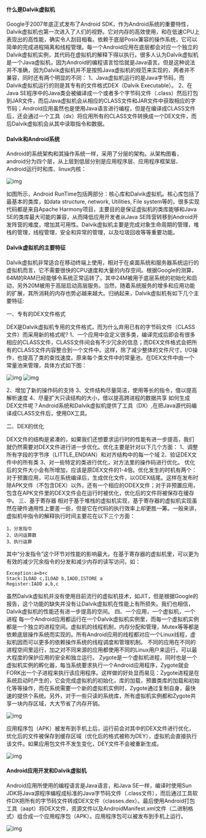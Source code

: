 #### 什么是Dalvik虚拟机
Google于2007年底正式发布了Android SDK，作为Android系统的重要特性，Dalvik虚拟机也第一次进入了人们的视野。它对内存的高效使用，和在低速CPU上表现出的高性能，确实令人刮目相看。依赖于底层Posix兼容的操作系统，它可以简单的完成进程隔离和线程管理。每一个Android应用在底层都会对应一个独立的Dalvik虚拟机实例，其代码在虚拟机的解释下得以执行。很多人认为Dalvik虚拟机是一个Java虚拟机，因为Android的编程语言恰恰就是Java语言。但是这种说法并不准确，因为Dalvik虚拟机并不是按照Java虚拟机的规范来实现的，两者并不兼容，同时还有两个明显的不同：
1、Java虚拟机运行的是Java字节码，而Dalvik虚拟机运行的则是其专有的文件格式DEX（Dalvik Executable）。 
2、在Java SE程序中的Java类会被编译成一个或者多个字节码文件（.class）然后打包到JAR文件，而后Java虚拟机会从相应的CLASS文件和JAR文件中获取相应的字节码；Android应用虽然也是使用Java语言进行编程，但是在编译成CLASS文件后，还会通过一个工具（dx）将应用所有的CLASS文件转换成一个DEX文件，而后Dalvik虚拟机会从其中读取指令和数据。 
#### Dalvik和Android系统
Android的系统架构和其操作系统一样，采用了分层的架构。从架构图看，android分为四个层，从上层到低层分别是应用程序层、应用程序框架层、Android运行时和库、linux内核：

![img](http://emanual.github.io/md-android/img/basic_basic/10_dalvik.jpg)  
 
如图所示，Android RunTime包括两部分：核心库和Dalvik虚拟机。核心库包括了最基本的类库，如data structure, network, Utilities, File system等的，很多实现代码都是来自Apache Harmony项目，主要目的是保证虚拟机的类库能够和Java SE的类库最大可能的兼容，从而降低应用开发者从Java SE阵营转移到Android开发阵营的难度，增加其可用性。Dalvik虚拟机主要是完成对象生命周期的管理，堆栈的管理，线程管理，安全和异常的管理，以及垃圾回收等等重要功能。
#### Dalvik虚拟机的主要特征
Dalvik虚拟机非常适合在移动终端上使用，相对于在桌面系统和服务器系统运行的虚拟机而言，它不需要很快的CPU速度和大量的内存空间。根据Google的测算，64M的RAM已经能够令系统正常运转了。其中24M被用于底层系统的初始化和启动，另外20M被用于高层启动高层服务。当然，随着系统服务的增多和应用功能的扩展，其所消耗的内存也势必越来越大。归纳起来，Dalvik虚拟机有如下几个主要特征:

一、专有的DEX文件格式

DEX是Dalvik虚拟机专用的文件格式，而为什么弃用已有的字节码文件（CLASS文件）而采用新的格式呢?
1、一个应用中会定义很多类，编译完成后即会有很多相应的CLASS文件，CLASS文件间会有不少冗余的信息；而DEX文件格式会把所有的CLASS文件内容整合到一个文件中。这样，除了减少整体的文件尺寸，I/O操作，也提高了类的查找速度。原来每个类文件中的常量池，在DEX文件中由一个常量池来管理，具体方式如下图：

![img](http://emanual.github.io/md-android/img/basic_basic/10_dalvik2.jpg) 
![img](http://emanual.github.io/md-android/img/basic_basic/10_dalvik3.jpg)

2、增加了新的操作码的支持
3、文件结构尽量简洁，使用等长的指令，借以提高解析速度
4、尽量扩大只读结构的大小，借以提高跨进程的数据共享
如何生成DEX文件呢？Android系统和Dalvik虚拟机提供了工具（DX）,在把Java源代码编译成CLASS文件后，使用DX工具。


二、DEX的优化

DEX文件的结构是紧凑的，如果我们还想要求运行时的性能有进一步提高，我们就仍然需要对DEX文件进行进一步优化。优化主要是针对以下几个方面：
1、调整所有字段的字节序（LITTLE_ENDIAN）和对齐结构中的每一个域 
2、验证DEX文件中的所有类 
3、对一些特定的类进行优化，对方法里的操作码进行优化。
优化后的文件大小会有所增加，应该是原DEX文件的1-4倍。优化发生的时机有两个：对于预置应用，可以在系统编译后，生成优化文件，以ODEX结尾。这样在发布时除APK文件（不包含DEX）以外，还有一个相应的ODEX文件；对于非预置应用，包含在APK文件里的DEX文件会在运行时被优化，优化后的文件将被保存在缓存中。
三、基于寄存器 
相对于基于堆栈的虚拟机实现，基于寄存器的虚拟机实现虽然在硬件通用性上要差一些，但是它在代码的执行效率上却更胜一筹。一般来讲，虚拟机中指令的解释执行时间主要花在以下三个方面：
```  
1、分发指令
2、访问运算数
3、执行运算
```
其中“分发指令”这个环节对性能的影响最大。在基于寄存器的虚拟机里，可以更为有效的减少冗余指令的分发和减少内存的读写访问，如：
```  
Exception:a=b+c
Stack:ILOAD c,ILOAD b,IADD,ISTORE a
Register:IADD a,b,c
```
虽然Dalvik虚拟机并没有使用目前流行的虚拟机技术，如JIT，但是根据Google的报告，这个功能的缺失并没有让Dalvik虚拟机在性能上有所损失。我们也相信，Dalvik虚拟机的性能还有进一步提高的空间。
四、一个应用，一个虚拟机，一个进程 
每一个Android应用都运行在一个Dalvik虚拟机实例里，而每一个虚拟机实例都是一个独立的进程空间。虚拟机的线程机制，内存分配和管理，Mutex等等都是依赖底层操作系统而实现的。所有Android应用的线程都对应一个Linux线程，虚拟机因而可以更多的依赖操作系统的线程调度和管理机制。
不同的应用在不同的进程空间里运行，加之对不同来源的应用都使用不同的Linux用户来运行，可以最大程度的保护应用的安全和独立运行。
Zygote是一个虚拟机进程，同时也是一个虚拟机实例的孵化器，每当系统要求执行一个Android应用程序，Zygote就会FORK出一个子进程来执行该应用程序。这样做的好处显而易见：Zygote进程是在系统启动时产生的，它会完成虚拟机的初始化，库的加载，预置类库的加载和初始化等等操作，而在系统需要一个新的虚拟机实例时，Zygote通过复制自身，最快速的提供个系统。另外，对于一些只读的系统库，所有虚拟机实例都和Zygote共享一块内存区域，大大节省了内存开销。

![img](http://emanual.github.io/md-android/img/basic_basic/10_dalvik5.jpg) 

应用程序包（APK）被发布到手机上后，运行前会对其中的DEX文件进行优化，优化后的文件被保存到缓存区域（优化后的格式被称为DEY），虚拟机会直接执行该文件。如果应用包文件不发生变化，DEY文件不会被重新生成。

![img](http://emanual.github.io/md-android/img/basic_basic/10_dalvik6.jpg)

#### Android应用开发和Dalvik虚拟机
Android应用所使用的编程语言是Java语言，和Java SE一样，编译时使用Sun JDK将Java源程序编程成标准的Java字节码文件（.class文件），而后通过工具软件DX把所有的字节码文件转成DEX文件（classes.dex）。最后使用Android打包工具（aapt）将DEX文件，资源文件以及AndroidManifest.xml文件（二进制格式）组合成一个应用程序包（APK）。应用程序包可以被发布到手机上运行。

![img](http://emanual.github.io/md-android/img/basic_basic/10_dalvik7.jpg)